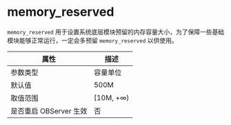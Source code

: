 # memory_reserved

`memory_reserved` 用于设置系统底层模块预留的内存容量大小，为了保障一些基础模块能够正常运行，一定会多预留 `memory_reserved` 以供使用。

|      **属性**      |   **描述**   |
|------------------|------------|
| 参数类型             | 容量单位       |
| 默认值              | 500M       |
| 取值范围             | \[10M, +∞) |
| 是否重启 OBServer 生效 | 否          |
